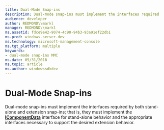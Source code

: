 ```yaml
---
title: Dual-Mode Snap-ins
description: Dual-mode snap-ins must implement the interfaces required by both stand-alone and extension snap-ins; that is, they must implement the IComponentData interface for stand-alone behavior and the appropriate interfaces necessary to support the desired extension behavior.
audience: developer
author: REDMOND\\markl
manager: REDMOND\\markl
ms.assetid: fdce9e42-9074-4c90-94b3-93a91ef22db1
ms.prod: windows-server-dev
ms.technology: microsoft-management-console
ms.tgt_platform: multiple
keywords:
- dual-mode snap-ins MMC
ms.date: 05/31/2018
ms.topic: article
ms.author: windowssdkdev
---
```


# Dual-Mode Snap-ins

Dual-mode snap-ins must implement the interfaces required by both stand-alone and extension snap-ins; that is, they must implement the [**IComponentData**](icomponentdata.md) interface for stand-alone behavior and the appropriate interfaces necessary to support the desired extension behavior.

 

 




